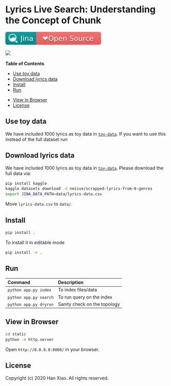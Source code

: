 
# Lyrics Live Search: Understanding the Concept of Chunk

[![Jina](https://github.com/jina-ai/jina/blob/master/.github/badges/jina-badge.svg?raw=true  "We fully commit to open-source")](https://get.jina.ai)

[![](demo.gif)](https://www.youtube.com/watch?v=GzufeV8AY_w)

<!-- START doctoc generated TOC please keep comment here to allow auto update -->
<!-- DON'T EDIT THIS SECTION, INSTEAD RE-RUN doctoc TO UPDATE -->
**Table of Contents**

- [Use toy data](#use-toy-data)
- [Download lyrics data](#download-lyrics-data)
- [Install](#install)
- [Run](#run)
<!-- - [Run as a Docker Container](#run-as-a-docker-container) -->
- [View in Browser](#view-in-browser)
- [License](#license)

<!-- END doctoc generated TOC please keep comment here to allow auto update -->


## Use toy data

We have included 1000 lyrics as toy data in [`toy-data`](toy-data).
If you want to use this instead of the full dataset run

## Download lyrics data

We have included 1000 lyrics as toy data in [`toy-data`](toy-data). Please download the full data via:

```bash
pip install kaggle
kaggle datasets download -d neisse/scrapped-lyrics-from-6-genres
export JINA_DATA_PATH=data/lyrics-data.csv
```

Move `lyrics-data.csv` to `data/`.

## Install

```bash
pip install .
```

To install it in editable mode

```bash
pip install -e .
```

## Run

| Command | Description |
| :--- | :--- |
| ``python app.py index`` | To index files/data |
| ``python app.py search`` | To run query on the index |
| ``python app.py dryrun`` | Sanity check on the topology |

<!--
## Run as a Docker Container

To build the docker image
```bash
docker build -t jinaai/hub.app.multires_lyrics_search:0.0.1 .
```

To mount local directory and run:
```bash
docker run -v "$(pwd)/j:/workspace" jinaai/hub.app.multires_lyrics_search:0.0.1
```

To query
```bash
docker run -p 65481:65481 -e "JINA_PORT=65481" jinaai/hub.app.multires_lyrics_search:0.0.1 search
``` -->

## View in Browser

```bash
cd static
python -m http.server
```

Open `http://0.0.0.0:8000/` in your browser.


## License

Copyright (c) 2020 Han Xiao. All rights reserved.


